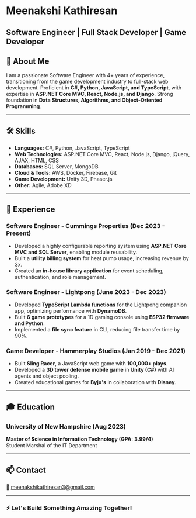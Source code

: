 # Meenakshi Kathiresan

**Software Engineer | Full Stack Developer | Game Developer**  
---

## 🚀 About Me
I am a passionate Software Engineer with 4+ years of experience, transitioning from the game development industry to full-stack web development. Proficient in **C#, Python, JavaScript, and TypeScript**, with expertise in **ASP.NET Core MVC, React, Node.js, and Django**. Strong foundation in **Data Structures, Algorithms, and Object-Oriented Programming**.

---

## 🛠️ Skills
- **Languages:** C#, Python, JavaScript, TypeScript
- **Web Technologies:** ASP.NET Core MVC, React, Node.js, Django, jQuery, AJAX, HTML, CSS
- **Databases:** SQL Server, MongoDB
- **Cloud & Tools:** AWS, Docker, Firebase, Git
- **Game Development:** Unity 3D, Phaser.js
- **Other:** Agile, Adobe XD

---

## 💼 Experience
### **Software Engineer - Cummings Properties (Dec 2023 - Present)**
- Developed a highly configurable reporting system using **ASP.NET Core MVC and SQL Server**, enabling module reusability.
- Built a **utility billing system** for heat pump usage, increasing revenue by 3x.
- Created an **in-house library application** for event scheduling, authentication, and role management.

### **Software Engineer - Lightpong (June 2023 - Dec 2023)**
- Developed **TypeScript Lambda functions** for the Lightpong companion app, optimizing performance with **DynamoDB**.
- Built **6 game prototypes** for a 1D gaming console using **ESP32 firmware and Python**.
- Implemented a **file sync feature** in CLI, reducing file transfer time by 90%.

### **Game Developer - Hammerplay Studios (Jan 2019 - Dec 2021)**
- Built **Sling Racer**, a JavaScript web game with **100,000+ plays**.
- Developed a **3D tower defense mobile game** in **Unity (C#)** with AI agents and object pooling.
- Created educational games for **Byju's** in collaboration with **Disney**.

---

## 🎓 Education
### **University of New Hampshire (Aug 2023)**
**Master of Science in Information Technology (GPA: 3.99/4)**  
Student Marshal of the IT Department

---

## 📫 Contact
📧 meenakshikathiresan3@gmail.com  

---

### ⚡ Let's Build Something Amazing Together!

